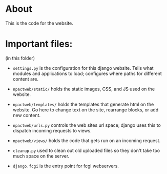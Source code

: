 
# About
This is the code for the website.

# Important files:

(in this folder)

* `settings.py` is the configuration for this django
  website. Tells what modules and applications to load; configures
  where paths for different content are.

* `npactweb/static/` holds the static images, CSS, and JS used on the
  website.

* `npactweb/templates/` holds the templates that generate html on the
  website. Go here to change text on the site, rearrange blocks, or
  add new content.

* `npactweb/urls.py` controls the web sites url space; django uses
  this to dispatch incoming requests to views.

* `npactweb/views/` holds the code that gets run on an
  incoming request.

* `cleanup.py` used to clean out old uploaded files so they
  don't take too much space on the server.

* `django.fcgi` is the entry point for fcgi webservers.
